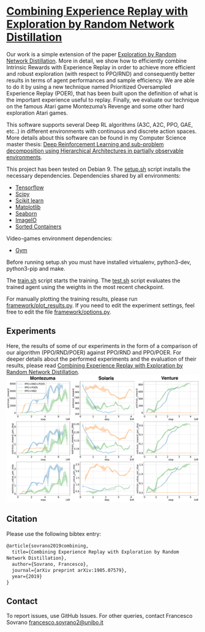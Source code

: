 [Combining Experience Replay with Exploration by Random Network Distillation](https://arxiv.org/abs/1905.07579)
==========

Our work is a simple extension of the paper [Exploration by Random Network Distillation](https://arxiv.org/abs/1810.12894). More in detail, we show how to efficiently combine Intrinsic Rewards with Experience Replay in order to achieve more efficient and robust exploration (with respect to PPO/RND) and consequently better results in terms of agent performances and sample efficiency. We are able to do it by using a new technique named Prioritized Oversampled Experience Replay (POER), that has been built upon the definition of what is the important experience useful to replay. Finally, we evaluate our technique on the famous Atari game Montezuma’s Revenge and some other hard exploration Atari games.

This software supports several Deep RL algorithms (A3C, A2C, PPO, GAE, etc..) in different environments with continuous and discrete action spaces. More details about this software can be found in my Computer Science master thesis: [Deep Reinforcement Learning and sub-problem decomposition using Hierarchical Architectures in partially observable environments](https://amslaurea.unibo.it/16718/). 

This project has been tested on Debian 9. The [setup.sh](setup.sh) script installs the necessary dependencies.
Dependencies shared by all environments:
* [Tensorflow](https://www.tensorflow.org/)
* [Scipy](https://www.scipy.org/)
* [Scikit learn](http://scikit-learn.org/stable/index.html)
* [Matplotlib](https://matplotlib.org/)
* [Seaborn](https://seaborn.pydata.org/)
* [ImageIO](https://imageio.github.io/)
* [Sorted Containers](https://pypi.org/project/sortedcontainers/)

Video-games environment dependencies:
* [Gym](https://gym.openai.com/)

Before running setup.sh you must have installed virtualenv, python3-dev, python3-pip and make. 

The [train.sh](train.sh) script starts the training.
The [test.sh](test.sh) script evaluates the trained agent using the weights in the most recent checkpoint.

For manually plotting the training results, please run [framework/plot_results.py](framework/plot_results.py).
If you need to edit the experiment settings, feel free to edit the file [framework/options.py](framework/options.py).

Experiments
-------

Here, the results of some of our experiments in the form of a comparison of our algorithm (PPO/RND/POER) against PPO/RND and PPO/POER. For deeper details about the performed experiments and the evaluation of their results, please read [Combining Experience Replay with Exploration by Random Network Distillation](https://arxiv.org/abs/1905.07579).
![PPO/RND/POER vs PPO/RND vs PPO/POER in: Montezuma's Revenge, Solaris, Venture](images/all.png)

Citation
-------

Please use the following bibtex entry:
```
@article{sovrano2019combining,
  title={Combining Experience Replay with Exploration by Random Network Distillation},
  author={Sovrano, Francesco},
  journal={arXiv preprint arXiv:1905.07579},
  year={2019}
}
```

Contact
-------

To report issues, use GitHub Issues. For other queries, contact Francesco Sovrano <francesco.sovrano2@unibo.it>